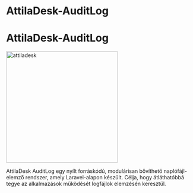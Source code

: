 # AttilaDesk-AuditLog
<h1>AttilaDesk-AuditLog</h1>
<img width="300" height="300" alt="attiladesk" src="https://github.com/user-attachments/assets/29ee40d2-c4f7-4ec2-95ab-afafaf9cc091" />
<div><p>AttilaDesk AuditLog egy nyílt forráskódú, modulárisan bővíthető naplófájl-elemző rendszer, amely Laravel-alapon készült. Célja, hogy átláthatóbbá tegye az alkalmazások működését logfájlok elemzésén keresztül.</p></div>

